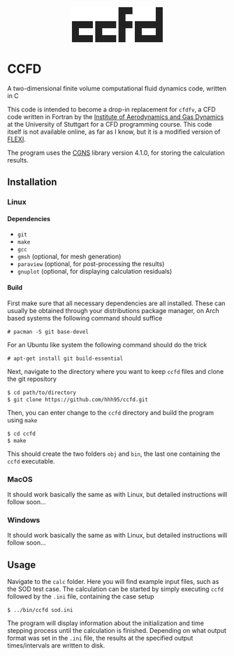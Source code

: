 <p align="center">
<img src="doc/ccfd.svg">
</p>

# CCFD

A two-dimensional finite volume computational fluid dynamics code, written in C

This code is intended to become a drop-in replacement for `cfdfv`, a CFD code written in Fortran by the [Institute of Aerodynamics and Gas Dynamics](http://www.iag.uni-stuttgart.de) at the University of Stuttgart for a CFD programming course. This code itself is not available online, as far as I know, but it is a modified version of [FLEXI](https://www.flexi-project.org/).

The program uses the [CGNS](https://cgns.github.io/) library version 4.1.0, for storing the calculation results.

## Installation

### Linux

#### Dependencies

- `git`
- `make`
- `gcc`
- `gmsh` (optional, for mesh generation)
- `paraview` (optional, for post-processing the results)
- `gnuplot` (optional, for displaying calculation residuals)

#### Build

First make sure that all necessary dependencies are all installed. These can usually be obtained through your distributions package manager, on Arch based systems the following command should suffice
```
# pacman -S git base-devel
```
For an Ubuntu like system the following command should do the trick
```
# apt-get install git build-essential
```

Next, navigate to the directory where you want to keep `ccfd` files and clone the git repository
```
$ cd path/to/directory
$ git clone https://github.com/hhh95/ccfd.git
```
Then, you can enter change to the `ccfd` directory and build the program using `make`
```
$ cd ccfd
$ make
```
This should create the two folders `obj` and `bin`, the last one containing the `ccfd` executable.

### MacOS

It should work basically the same as with Linux, but detailed instructions will follow soon...

### Windows

It should work basically the same as with Linux, but detailed instructions will follow soon...

## Usage

Navigate to the `calc` folder. Here you will find example input files, such as the SOD test case. The calculation can be started by simply executing `ccfd` followed by the `.ini` file, containing the case setup
```
$ ../bin/ccfd sod.ini
```
The program will display information about the initialization and time stepping process until the calculation is finished. Depending on what output format was set in the `.ini` file, the results at the specified output times/intervals are written to disk.
